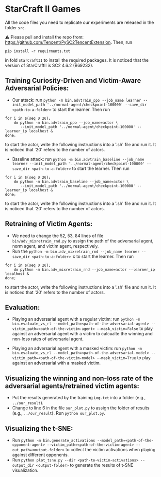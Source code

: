 # StarCraft II Games

All the code files you need to replicate our experiments are released in the folder ```src```.

⚠️ Please pull and install the repo from: https://github.com/Tencent/PySC2TencentExtension. Then, run 
```
pip install -r requirments.txt
```
in fold ```StarCraftII``` to install the required packages. It is noticed that the version of StarCraftII is SC2 4.6.2 (B69232).

## Training Curiosity-Driven and Victim-Aware Adversarial Policies:

- Our attack: run ```python -m bin.advtrain_ppo --job_name learner --init_model_path '../normal-agent/checkpoint-100000' --save_dir <path-to-a-folder>``` to start the learner. Then run 
```
for i in $(seq 0 20); 
    do python -m bin.advtrain_ppo --job_name=actor \
       --init_model_path '../normal-agent/checkpoint-100000' --learner_ip localhost & 
done;
```
to start the actor, write the following instructions into a '.sh' file and run it. It is noticed that '20' refers to the number of actors.

- Baseline attack: run ```python -m bin.advtrain_baseline --job_name learner --init_model_path '../normal-agent/checkpoint-100000' --save_dir <path-to-a-folder>``` to start the learner. Then run 
```
for i in $(seq 0 20); 
    do python -m bin.advtrain_baseline --job_name=actor \
       --init_model_path '../normal-agent/checkpoint-100000' --learner_ip localhost & 
done;
```
to start the actor, write the following instructions into a '.sh' file and run it. It is noticed that '20' refers to the number of actors.

## Retraining of Victim Agents:
- We need to change the 52, 53, 84 lines of file ```bin/adv_mixretrain_rnd.py``` to assign the path of the adversarial agent, norm agent, and victim agent, respectively. 
- Run the ```python -m bin.adv_mixretrain_rnd --job_name learner --save_dir <path-to-a-folder> &``` to start the learner. Then run 
```
for i in $(seq 0 20); 
    do python -m bin.adv_mixretrain_rnd --job_name=actor --learner_ip localhost & 
done;
```
to start the actor, write the following instructions into a '.sh' file and run it. It is noticed that '20' refers to the number of actors.

## Evaluation:
- Playing an adversarial agent with a regular victim: run ```python -m bin.evaluate_vs_rl --model_path=<path-of-the-adversarial-agent> --victim_path=<path-of-the-victim-agent> --mask_victim=False``` to play against an adversarial agent with a victim to calcualte the winning and non-loss rates of adversarial agent.

- Playing an adversarial agent with a masked victim: run ```python -m bin.evaluate_vs_rl --model_path=<path-of-the-adversarial-model> --victim_path=<path-of-the-victim-model> --mask_victim=True``` to play against an adversarial with a masked victim.

## Visualizing the winning and non-loss rate of the adversarial agents/retrained victim agents:
- Put the results generated by the training ```Log.txt``` into a folder (e.g., ```../our_result```). 
- Change to line 6 in the file ```our_plot.py``` to assign the folder of results (e.g., ```../our_result```). Run ```python our_plot.py```.

## Visualizing the t-SNE:
- Run ```python -m bin.generate_activations --model_path=<path-of-the-opponent-agent> --victim_path=<path-of-the-victim-agent> --out_path=<output-folder>``` to collect the victim activations when playing against different opponents.
- Run ```python plot_tsne.py --dir <path-to-victim-activations> --output_dir <output-folder>``` to generate the results of t-SNE visualization.
